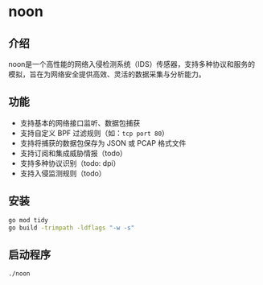 # noon

## 介绍

noon是一个高性能的网络入侵检测系统（IDS）传感器，支持多种协议和服务的模拟，旨在为网络安全提供高效、灵活的数据采集与分析能力。

## 功能
- 支持基本的网络接口监听、数据包捕获
- 支持自定义 BPF 过滤规则（如：`tcp port 80`）
- 支持将捕获的数据包保存为 JSON 或 PCAP 格式文件
- 支持订阅和集成威胁情报（todo）
- 支持多种协议识别（todo: dpi）
- 支持入侵监测规则（todo）
## 安装

```bash
go mod tidy
go build -trimpath -ldflags "-w -s"
```

## 启动程序

```bash
./noon
```